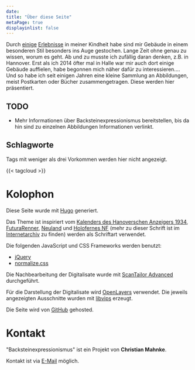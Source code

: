 ```yaml
---
date:
title: "Über diese Seite"
metaPage: true
displayinlist: false
---
```


Durch [einige](/post/fuenf-jahre-wesermuende) [Erlebnisse](/post/das-paula-becker-modersohn-haus-in-bremen) in meiner Kindheit habe sind mir Gebäude in einem besonderen Stil besonders ins Auge gestochen. Lange Zeit ohne genau zu wissen, worum es geht. Ab und zu musste ich zufällig daran denken, z.B. in Hannover. Erst als ich 2014 öfter mal in Halle war mir auch dort einige Gebäude auffielen, habe begonnen mich näher dafür zu interessieren....
Und so habe ich seit einigen Jahren eine kleine Sammlung an Abbildungen, meist Postkarten oder Bücher zusammengetragen. Diese werden hier präsentiert.

## TODO

* Mehr Informationen über <span class="expressionism-font">Backsteinexpressionismus</span> bereitstellen, bis da hin sind zu einzelnen Abbildungen Informationen verlinkt.

## Schlagworte

Tags mit weniger als drei Vorkommen werden hier nicht angezeigt.

{{< tagcloud >}}

# Kolophon

Diese Seite wurde mit [Hugo](https://gohugo.io/) generiert.

Das Theme ist inspiriert vom [Kalenders des Hanoverschen Anzeigers 1934](/post/logo), [FuturaRenner](https://github.com/noirblancrouge/FuturaRenner), [Neuland](https://en.wikipedia.org/wiki/Neuland) und [Holofernes NF](http://luc.devroye.org/fonts-64098.html) (mehr zu dieser Schrift ist im [Internetarchiv](https://web.archive.org/web/20170925054409/http://www.myfonts.com/fonts/aarhaus/irrlicht/) zu finden) werden als Schriftart verwendet.

Die folgenden JavaScript und CSS Frameworks werden benutzt:
* [jQuery](https://jquery.com/)
* [normalize.css](https://necolas.github.io/normalize.css/)

Die Nachbearbeitung der Digitalisate wurde mit [ScanTailor Advanced](https://github.com/4lex4/scantailor-advanced) durchgeführt.

Für die Darstellung der Digitalisate wird [OpenLayers](https://openlayers.org/) verwendet. Die jeweils angezeigten Ausschnitte wurden mit [libvips](https://libvips.github.io/libvips/) erzeugt.

Die Seite wird von [GitHub](https://github.com/) gehosted.

# Kontakt

"<span class="expressionism-font">Backsteinexpressionismus</span>" ist ein Projekt von **Christian Mahnke**.

Kontakt ist via [E-Mail](mailto:backsteinexpressionismus@projektemacher.org) möglich.
